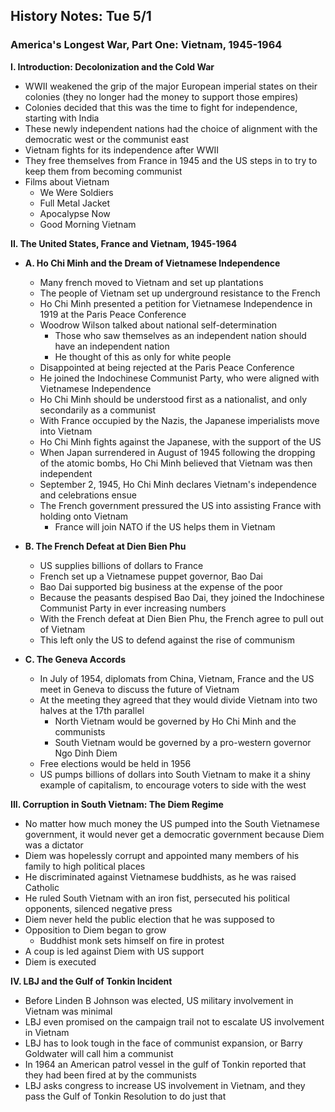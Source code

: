 History Notes: Tue 5/1
----------------------

### America's Longest War, Part One: Vietnam, 1945-1964

__I. Introduction: Decolonization and the Cold War__
   + WWII weakened the grip of the major European imperial states on their colonies (they no longer had the money to support those empires)
   + Colonies decided that this was the time to fight for independence, starting with India
   + These newly independent nations had the choice of alignment with the democratic west or the communist east
   + Vietnam fights for its independence after WWII
   + They free themselves from France in 1945 and the US steps in to try to keep them from becoming communist
   + Films about Vietnam
      + We Were Soldiers
      + Full Metal Jacket
      + Apocalypse Now
      + Good Morning Vietnam

__II. The United States, France and Vietnam, 1945-1964__

   + __A. Ho Chi Minh and the Dream of Vietnamese Independence__
      + Many french moved to Vietnam and set up plantations
      + The people of Vietnam set up underground resistance to the French
      + Ho Chi Minh presented a petition for Vietnamese Independence in 1919 at the Paris Peace Conference
      + Woodrow Wilson talked about national self-determination
         + Those who saw themselves as an independent nation should have an independent nation
         + He thought of this as only for white people
      + Disappointed at being rejected at the Paris Peace Conference
      + He joined the Indochinese Communist Party, who were aligned with Vietnamese Independence
      + Ho Chi Minh should be understood first as a nationalist, and only secondarily as a communist
      + With France occupied by the Nazis, the Japanese imperialists move into Vietnam
      + Ho Chi Minh fights against the Japanese, with the support of the US
      + When Japan surrendered in August of 1945 following the dropping of the atomic bombs, Ho Chi Minh believed that Vietnam was then independent
      + September 2, 1945, Ho Chi Minh declares Vietnam's independence and celebrations ensue
      + The French government pressured the US into assisting France with holding onto Vietnam
         + France will join NATO if the US helps them in Vietnam

   + __B. The French Defeat at Dien Bien Phu__
      + US supplies billions of dollars to France
      + French set up a Vietnamese puppet governor, Bao Dai
      + Bao Dai supported big business at the expense of the poor
      + Because the peasants despised Bao Dai, they joined the Indochinese Communist Party in ever increasing numbers
      + With the French defeat at Dien Bien Phu, the French agree to pull out of Vietnam
      + This left only the US to defend against the rise of communism

   + __C. The Geneva Accords__
      + In July of 1954, diplomats from China, Vietnam, France and the US meet in Geneva to discuss the future of Vietnam
      + At the meeting they agreed that they would divide Vietnam into two halves at the 17th parallel
         + North Vietnam would be governed by Ho Chi Minh and the communists
         + South Vietnam would be governed by a pro-western governor Ngo Dinh Diem
      + Free elections would be held in 1956
      + US pumps billions of dollars into South Vietnam to make it a shiny example of capitalism, to encourage voters to side with the west

__III. Corruption in South Vietnam: The Diem Regime__
   + No matter how much money the US pumped into the South Vietnamese government, it would never get a democratic government because Diem was a dictator
   + Diem was hopelessly corrupt and appointed many members of his family to high political places
   + He discriminated against Vietnamese buddhists, as he was raised Catholic
   + He ruled South Vietnam with an iron fist, persecuted his political opponents, silenced negative press
   + Diem never held the public election that he was supposed to
   + Opposition to Diem began to grow
      + Buddhist monk sets himself on fire in protest
   + A coup is led against Diem with US support
   + Diem is executed

__IV. LBJ and the Gulf of Tonkin Incident__
   + Before Linden B Johnson was elected, US military involvement in Vietnam was minimal
   + LBJ even promised on the campaign trail not to escalate US involvement in Vietnam
   + LBJ has to look tough in the face of communist expansion, or Barry Goldwater will call him a communist
   + In 1964 an American patrol vessel in the gulf of Tonkin reported that they had been fired at by the communists
   + LBJ asks congress to increase US involvement in Vietnam, and they pass the Gulf of Tonkin Resolution to do just that
